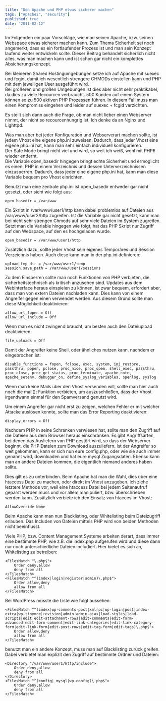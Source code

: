 ```yaml
---
title: "Den Apache und PHP etwas sicherer machen"
tags: ["Apache2", "security"]
published: true
date: "2011-02-12"
---
```


Im Folgenden ein paar Vorschläge, wie man seinen Apache, bzw. seinen Webspace etwas sicherer machen kann. Zum Thema Sicherheit sei noch angemerkt, dass es ein fortlaufender Prozess ist und man sein Konzept laufend weiter entwickeln sollte. Dieser Beitrag behandelt sicherlich nicht alles, was man machen kann und ist schon gar nicht ein komplettes Absicherungskonzept.

Bei kleineren Shared Hostingumgebungen setze ich auf Apache mit suexec und fcgid, damit ich wesentlich strengere CHMODs einstellen kann und PHP mit dem jeweiligen User ausgeführt wird.  
Bei größeren und großen Umgebungen ist dies aber nicht sehr praktikabel, da dies zu viele Recourcen verbraucht. 500 Kunden auf einem System können so zu 500 aktiven PHP Prozessen führen. In diesem Fall muss man einen Kompromiss eingehen und leider auf suexec + fcgid verzichten.

Es stellt sich dann auch die Frage, ob man nicht lieber einen Webserver nimmt, der nicht so recourcenhungrig ist. Ich denke da an Nginx und Lighttpd.

Was man aber bei jeder Konfiguration und Webserverart machen sollte, ist jedem Vhost eine eigene php.ini zuweisen. Dadurch, dass jeder Vhost eine eigene php.ini hat, kann man sehr einfach individuell konfigurieren.  
Der Safe Mode bringt nicht viel und wird, so weit ich weiß, wohl mit PHP6 wieder entfernt.  
Die Variable open_basedir hingegen bringt echte Sicherheit und ermöglicht es einen, PHP in einem Verzeichnis und dessen Unterverzeichnissen einzusperren. Dadurch, dass jeder eine eigene php.ini hat, kann man diese Variable bequem pro Vhost einrichten.

Benutzt man eine zentrale php.ini ist open_basedir entweder gar nicht gesetzt, oder sieht wie folgt aus:

```
open_basedir = /var/www
```

Ein Skript in /var/www/user1/http kann dabei problemlos auf Dateien aus /var/www/user2/http zugreifen. Ist die Variable gar nicht gesetzt, kann man bei nicht sehr strengen Chmods auf sehr viele Dateien im System zugreifen.  
Setzt man die Variable hingegen wie folgt, hat das PHP Skript nur Zugriff auf den Webspace, auf den es hochgeladen wurde.

```
open_basedir = /var/www/user1/http
```

Zusätzlich dazu, sollte jeder Vhost sein eigenes Temporäres und Session Verzeichnis haben. Auch diese kann man in der php.ini definieren:

```
upload_tmp_dir = /var/www/user1/temp
session.save_path = /var/www/user1/sessions
```

  
Zu dem Einsperren sollte man noch Funktionen von PHP verbieten, die sicherheitstechnisch als kritisch anzusehen sind. Updates aus dem Webinterface heraus einspielen zu können, ist zwar bequem, erfordert aber, dass man von extern Dateien nachladen kann. Dies kann von einem Angreifer gegen einen verwendet werden. Aus diesem Grund sollte man diese Möglichkeit deaktivieren:

```
allow_url_fopen = Off
allow_url_include = Off
```

Wenn man es nicht zwingend braucht, am besten auch den Dateiupload deaktivieren:

```
file_uploads = Off
```

Damit der Angreifer keine Shell, oder ähnliches nutzen kann, nachdem er eingebrochen ist:

```
disable_functions = fopen, fclose, exec, system, ini_restore, passthru, popen, pclose, proc_nice, proc_open, shell_exec, passthru, proc_close, proc_get_status, proc_terminate, apache_note, apache_setenv, debugger_on, define_syslog_variables, openlog, syslog
```

Wenn man keine Mails über den Vhost versenden will, sollte man hier auch noch die mail(); Funktion verbieten, um auszuschließen, dass der Vhost irgendwann einmal für den Spamversand genutzt wird.

Um einem Angreifer gar nicht erst zu zeigen, welchen Fehler er mit welcher Attacke auslösen konnte, sollte man das Error Reporting deaktivieren:

```
display_errors = Off
```

Nachdem PHP in seine Schranken verwiesen hat, sollte man den Zugriff auf die Dateien aus dem Browser heraus einschränken. Es gibt Angriffsarten, bei denen das Ausliefern von PHP gestört wird, so dass der Webserver beginnt, die PHP Dateien zum Download auszuliefern. Ist der Angreifer so weit gekommen, kann er sich nun eure config.php, oder wie sie auch immer genannt wird, downloaden und hat eure mysql Zugangsdaten. Ebenso kann man an andere Dateien kommen, die eigentlich niemand anderes haben sollte.

Dies gilt es zu unterbinden. Beim Apache hat man die Wahl, dies über eine htaccess Datei zu machen, oder direkt im Vhost anzugeben. Ich ziehe letztere Methode vor, weil eine htaccess Datei bei jedem Seitenaufruf geparst werden muss und vor allem manipuliert, bzw. überschrieben werden kann. Zusätzlich verbiete ich den Einsatz von htacces im Vhost:

```
AllowOverride None
```

Beim Apache kann man nun Blacklisting, oder Whitelisting beim Dateizugriff erlauben. Das Includen von Dateien mittels PHP wird von beiden Methoden nicht beeinflusst.

Viele PHP, bzw. Content Management Systeme arbeiten derart, dass immer eine bestimmte PHP, wie z.B. die index.php aufgerufen wird und diese dann nur noch unterschiedliche Dateien includiert. Hier bietet es sich an, Whitelisting zu betreiben:

```
<FilesMatch "\.php$">
    Order deny,allow
    deny from all
</FilesMatch>
<FilesMatch "^(index|login|register|admin)\.php$">
    Order allow,deny
    allow from all
</FilesMatch>
```

Bei WordPress müsste die Liste wie folgt aussehen:

```
<FilesMatch "^(index|wp-comments-post|xmlrpc|wp-login|post|index-extra|wp-tinymce|revision|admin|admin-ajax|load-styles|load-scripts|edit|edit-attachment-rows|edit-comments|edit-form-advanced|edit-form-comment|edit-link-categories|edit-link-category-form|edit-link-form|edit-post-rows|edit-tag-form|edit-tags)\.php$">
    Order allow,deny
    allow from all
</FilesMatch>
```

benutzt man ein andere Konzept, muss man auf Blacklisting zurück greifen. Dabei verbietet man explizit den Zugriff auf bestimmte Ordner und Dateien:

```
<Directory "/var/www/user1/http/include">
    Order deny,allow
    deny from all
</Directory>
<FilesMatch "^(config|_mysql|wp-config)\.php$">
    Order deny,allow
    deny from all
</FilesMatch>
```

